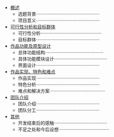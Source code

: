 
* [概述](gaishu.md)
   * 选题背景·················································
   * 项目意义·················································
* [可行性分析和目标群体](kxxfxhmbqt.md)
   * 可行性分析···············································
   * 目标群体·················································
* [作品功能及原型设计](zpgnjyxsj.md)
   * 总体功能结构·············································
   * 具体功能模块设计·········································
   * 界面设计·················································
* [作品实现、特色和难点](zpsxtshnd.md)
   * 作品实现·················································
   * 特色分析·················································
   * 难点和解决方案···········································
* [团队介绍](tdjs.md)
   * 团队介绍·················································
   * 团队分工·················································
* [其他](qt.md)
   * 开发结束后的感触·········································
   * 不足之处和今后设想·······································

